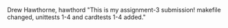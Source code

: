 Drew Hawthorne, hawthord
"This is my assignment-3 submission! makefile changed, unittests 1-4 and cardtests 1-4 added."
